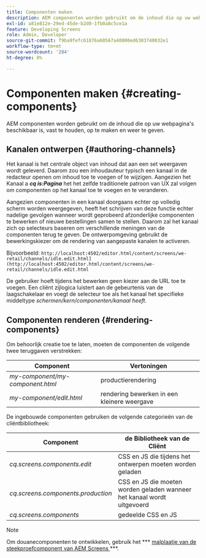 ```yaml
---
title: Componenten maken
description: AEM componenten worden gebruikt om de inhoud die op uw webpagina's beschikbaar is, vast te houden, op te maken en weer te geven. Volg deze pagina voor meer informatie over ontwerpkanalen en renderingcomponenten.
exl-id: a81e812e-29ed-45de-b2d0-1fb0a8c5ce1a
feature: Developing Screens
role: Admin, Developer
source-git-commit: f9ba9fefc61876a60567a40000ed6303740032e1
workflow-type: tm+mt
source-wordcount: '284'
ht-degree: 0%

---
```


# Componenten maken {#creating-components}

AEM componenten worden gebruikt om de inhoud die op uw webpagina&#39;s beschikbaar is, vast te houden, op te maken en weer te geven.

## Kanalen ontwerpen {#authoring-channels}

Het kanaal is het centrale object van inhoud dat aan een set weergaven wordt geleverd. Daarom zou een inhoudauteur typisch een kanaal in de redacteur openen om inhoud toe te voegen of te wijzigen. Aangezien het Kanaal a ***cq is:Pagina*** het het zelfde traditionele patroon van UX zal volgen om componenten op het kanaal toe te voegen en te veranderen.

Aangezien componenten in een kanaal doorgaans echter op volledig scherm worden weergegeven, heeft het schrijven van deze functie echter nadelige gevolgen wanneer wordt geprobeerd afzonderlijke componenten te bewerken of nieuwe bestellingen samen te stellen. Daarom zal het kanaal zich op selecteurs baseren om verschillende meningen van de componenten terug te geven. De ontwerpomgeving gebruikt de bewerkingskiezer om de rendering van aangepaste kanalen te activeren.

Bijvoorbeeld: `http://localhost:4502/editor.html/content/screens/we-retail/channels/idle.edit.html](http://localhost:4502/editor.html/content/screens/we-retail/channels/idle.edit.html`

De gebruiker hoeft tijdens het bewerken geen kiezer aan de URL toe te voegen. Een cliënt zijlogica luistert aan de gebeurtenis van de laagschakelaar en voegt de selecteur toe als het kanaal het specifieke middeltype *schermen/kern/componenten/kanaal heeft.*

## Componenten renderen {#rendering-components}

Om behoorlijk creatie toe te laten, moeten de componenten de volgende twee teruggaven verstrekken:

| **Component** | **Vertoningen** |
|---|---|
| *my-component/my-component.html* | productierendering |
| *my-component/edit.html* | rendering bewerken in een kleinere weergave |

De ingebouwde componenten gebruiken de volgende categorieën van de cliëntbibliotheek:

| **Component** | **de Bibliotheek van de Cliënt** |
|---|---|
| *cq.screens.components.edit* | CSS en JS die tijdens het ontwerpen moeten worden geladen |
| *cq.screens.components.production* | CSS en JS die moeten worden geladen wanneer het kanaal wordt uitgevoerd |
| *cq.screens.components* | gedeelde CSS en JS |

>[!NOTE]
>
>Om douanecomponenten te ontwikkelen, gebruik het *** [&#x200B; malplaatje van de steekproefcomponent van AEM Screens &#x200B;](https://github.com/Adobe-Marketing-Cloud/aem-screens-component-template)***.
